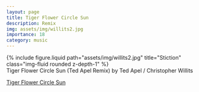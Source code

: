 ```yaml
---
layout: page
title: Tiger Flower Circle Sun
description: Remix
img: assets/img/willits2.jpg
importance: 18
category: music
---
```


<div class="row">
    <div class="col-sm mt-3 mt-md-0">
        {% include figure.liquid path="assets/img/willits2.jpg" title="Stiction" class="img-fluid rounded z-depth-1" %}
    </div>
</div>
<div class="caption">
    Tiger Flower Circle Sun (Ted Apel Remix)
by Ted Apel / Christopher Willits

</div>


[Tiger Flower Circle Sun](https://overlap.bandcamp.com/track/tiger-flower-circle-sun-ted-apel-remix)

	